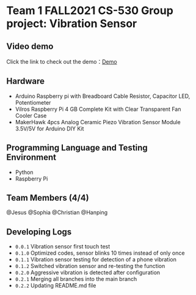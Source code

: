 # Team 1 FALL2021 CS-530 Group project: Vibration Sensor

## Video demo
Click the link to check out the demo：[Demo](https://www.youtube.com/watch?v=ASYbGuQbtTQ&ab_channel=MrTurtlecraft)

## Hardware

* Arduino Raspberry pi with Breadboard Cable Resistor, Capacitor LED, Potentiometer
* Vilros Raspberry Pi 4 GB Complete Kit with Clear Transparent Fan Cooler Case
* MakerHawk 4pcs Analog Ceramic Piezo Vibration Sensor Module 3.5V/5V for Arduino DIY Kit

## Programming Language and Testing Environment

* Python
* Raspberry Pi

## Team Members (4/4)

@Jesus
@Sophia
@Christian
@Hanping

## Developing Logs

* `0.0.1` Vibration sensor first touch test
* `0.1.0` Optimized codes, sensor blinks 10 times instead of only once
* `0.1.1` Vibration sensor testing for detection of a phone vibration
* `0.1.2` Switched vibration sensor and re-testing the function
* `0.2.0` Aggressive vibration is detected after configuration
* `0.2.1` Merging all branches into the main branch
* `0.2.2` Updating README.md file 
